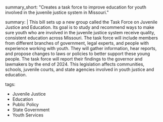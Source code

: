 summary_short: "Creates a task force to improve education for youth involved in the juvenile justice system in Missouri."

summary: |
  This bill sets up a new group called the Task Force on Juvenile Justice and Education. Its goal is to study and recommend ways to make sure youth who are involved in the juvenile justice system receive quality, consistent education across Missouri. The task force will include members from different branches of government, legal experts, and people with experience working with youth. They will gather information, hear reports, and propose changes to laws or policies to better support these young people. The task force will report their findings to the governor and lawmakers by the end of 2024. This legislation affects communities, schools, juvenile courts, and state agencies involved in youth justice and education.

tags:
  - Juvenile Justice
  - Education
  - Public Policy
  - State Government
  - Youth Services
